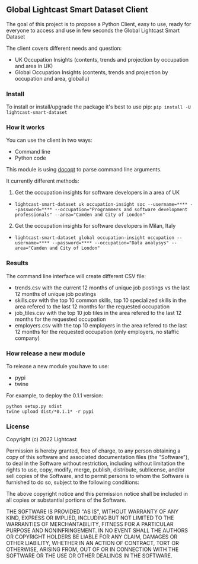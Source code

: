 ## Global Lightcast Smart Dataset Client

The goal of this project is to propose a Python Client, easy to use, ready for everyone to access and use in few seconds the Global Lightcast Smart Dataset

The client covers different needs and question:
- UK Occupation Insights (contents, trends and projection by occupation and area in UK)
- Global Occupation Insights (contents, trends and projection by occupation and area, globallu)


### Install

To install or install/upgrade the package it's best to use pip:
`pip install -U lightcast-smart-dataset`

### How it works

You can use the client in two ways:
- Command line
- Python code

This module is using [docopt](http://docopt.org/) to parse command line arguments.

It currently different methods:

1. Get the occupation insights for software developers in a area of UK
  * `lightcast-smart-dataset uk occupation-insight soc --username=**** --password=**** --occupation="Programmers and software development professionals" --area="Camden and City of London"`
2. Get the occupation insights for software developers in Milan, Italy
  * `lightcast-smart-dataset global occupation-insight occupation --username=**** --password=**** --occupation="Data analysys" --area="Camden and City of London"`

### Results

The command line interface will create different CSV file:
- trends.csv with the current 12 months of unique job postings vs the last 12 months of unique job postings
- skills.csv with the top 10 common skills, top 10 specialized skills in the area refered to the last 12 months for the requested occupation
- job_tiles.csv with the top 10 job tiles in the area refered to the last 12 months for the requested occupation
- employers.csv with the top 10 employers in the area refered to the last 12 months for the requested occupation (only employers, no staffic company)


### How release a new module

To release a new module you have to use:
- pypi
- twine

For example, to deploy the 0.1.1 version:
```
python setup.py sdist
twine upload dist/*0.1.1* -r pypi
```

### License

Copyright (c) 2022 Lightcast

Permission is hereby granted, free of charge, to any person obtaining a copy
of this software and associated documentation files (the "Software"), to deal
in the Software without restriction, including without limitation the rights
to use, copy, modify, merge, publish, distribute, sublicense, and/or sell
copies of the Software, and to permit persons to whom the Software is
furnished to do so, subject to the following conditions:

The above copyright notice and this permission notice shall be included in all
copies or substantial portions of the Software.

THE SOFTWARE IS PROVIDED "AS IS", WITHOUT WARRANTY OF ANY KIND, EXPRESS OR
IMPLIED, INCLUDING BUT NOT LIMITED TO THE WARRANTIES OF MERCHANTABILITY,
FITNESS FOR A PARTICULAR PURPOSE AND NONINFRINGEMENT. IN NO EVENT SHALL THE
AUTHORS OR COPYRIGHT HOLDERS BE LIABLE FOR ANY CLAIM, DAMAGES OR OTHER
LIABILITY, WHETHER IN AN ACTION OF CONTRACT, TORT OR OTHERWISE, ARISING FROM,
OUT OF OR IN CONNECTION WITH THE SOFTWARE OR THE USE OR OTHER DEALINGS IN THE
SOFTWARE.